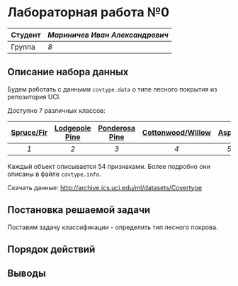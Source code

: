 # Лабораторная работа №0

| Студент | *Мариничев Иван Александрович* |
|------|------|
| Группа  | *8* |

## Описание набора данных

Будем работать с данными `covtype.data` о типе лесного покрытия из репозитория UCI. 

Доступно 7 различных классов:

| [Spruce/Fir](https://github.com/IvaMarin/Artificial-Intelligence/blob/main/Machine-Learning/ml_lab0/img/cover_type1.jpg) | [Lodgepole Pine](https://github.com/IvaMarin/Artificial-Intelligence/blob/main/Machine-Learning/ml_lab0/img/cover_type2.jpg)|[Ponderosa Pine](https://github.com/IvaMarin/Artificial-Intelligence/blob/main/Machine-Learning/ml_lab0/img/cover_type3.jpg) | [Cottonwood/Willow](https://github.com/IvaMarin/Artificial-Intelligence/blob/main/Machine-Learning/ml_lab0/img/cover_type4.jpg)| [Aspen](https://github.com/IvaMarin/Artificial-Intelligence/blob/main/Machine-Learning/ml_lab0/img/cover_type5.jpg)| [Douglas-fir](https://github.com/IvaMarin/Artificial-Intelligence/blob/main/Machine-Learning/ml_lab0/img/cover_type6.jpg)| [Krummholz](https://github.com/IvaMarin/Artificial-Intelligence/blob/main/Machine-Learning/ml_lab0/img/cover_type7.jpg)|
|:--:|:--:|:--:|:--:|:--:|:--:|:--:|
| *1* | *2* |*3* | *4* | *5* |*6* | *7* |

Каждый объект описывается 54 признаками. Более подробно они описаны в файле `covtype.info`. 

Скачать данные: http://archive.ics.uci.edu/ml/datasets/Covertype

## Постановка решаемой задачи

Поставим задачу классификации - определить тип лесного покрова. 

## Порядок действий


## Выводы
